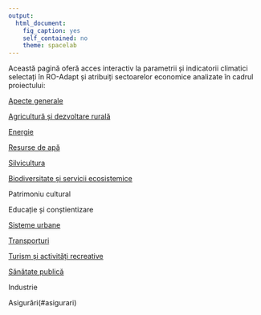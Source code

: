 ```yaml
---
output: 
  html_document: 
    fig_caption: yes
    self_contained: no
    theme: spacelab
---
```


Această pagină oferă acces interactiv la parametrii și indicatorii climatici selectați în RO-Adapt și atribuiți sectoarelor economice analizate în cadrul proiectului:


[Apecte generale](#general)

[Agricultură și dezvoltare rurală](#agricultura)

[Energie](#energie)     

[Resurse de apă](#hidro)

[Silvicultura](#silvicultura)

[Biodiversitate și servicii ecosistemice](#biodivers)  

Patrimoniu cultural

Educație și conștientizare

[Sisteme urbane](#urban)

[Transporturi](#transport)

[Turism și activități recreative](#turism)

[Sănătate publică](#sanatate)

Industrie      

Asigurări(#asigurari)     